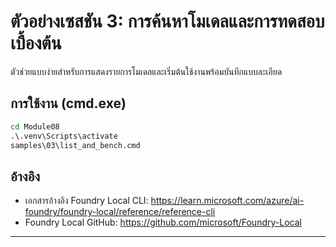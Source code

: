 <!--
CO_OP_TRANSLATOR_METADATA:
{
  "original_hash": "ed8edea2fc43898c2537130fb3ae6878",
  "translation_date": "2025-09-22T19:23:39+00:00",
  "source_file": "Module08/samples/03/README.md",
  "language_code": "th"
}
-->
# ตัวอย่างเซสชัน 3: การค้นหาโมเดลและการทดสอบเบื้องต้น

ตัวช่วยแบบง่ายสำหรับการแสดงรายการโมเดลและเริ่มต้นใช้งานพร้อมบันทึกแบบละเอียด

## การใช้งาน (cmd.exe)
```cmd
cd Module08
.\.venv\Scripts\activate
samples\03\list_and_bench.cmd
```

## อ้างอิง
- เอกสารอ้างอิง Foundry Local CLI: https://learn.microsoft.com/azure/ai-foundry/foundry-local/reference/reference-cli
- Foundry Local GitHub: https://github.com/microsoft/Foundry-Local

---

